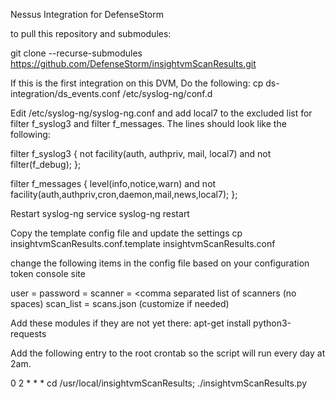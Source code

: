 Nessus Integration for DefenseStorm

to pull this repository and submodules:

git clone --recurse-submodules https://github.com/DefenseStorm/insightvmScanResults.git

If this is the first integration on this DVM, Do the following:
cp ds-integration/ds_events.conf /etc/syslog-ng/conf.d

Edit /etc/syslog-ng/syslog-ng.conf and add local7 to the excluded list for filter f_syslog3 and filter f_messages. The lines should look like the following:

filter f_syslog3 { not facility(auth, authpriv, mail, local7) and not filter(f_debug); };

filter f_messages { level(info,notice,warn) and not facility(auth,authpriv,cron,daemon,mail,news,local7); };

Restart syslog-ng service syslog-ng restart

Copy the template config file and update the settings
cp insightvmScanResults.conf.template insightvmScanResults.conf

change the following items in the config file based on your configuration token console site

user = <Nessus Scanner local username>
password = <Nessus Scanner local password>
scanner = <comma separated list of scanners (no spaces)
scan_list = scans.json (customize if needed)

Add these modules if they are not yet there:
apt-get install python3-requests

Add the following entry to the root crontab so the script will run every day at 2am.

0 2 * * * cd /usr/local/insightvmScanResults; ./insightvmScanResults.py
